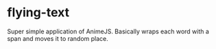 # flying-text
Super simple application of AnimeJS. Basically wraps each word with a span and moves it to random place.
